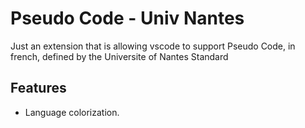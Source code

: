 # Pseudo Code - Univ Nantes

Just an extension that is allowing vscode to support Pseudo Code, in french, defined by the Universite of Nantes Standard

## Features

- Language colorization.
